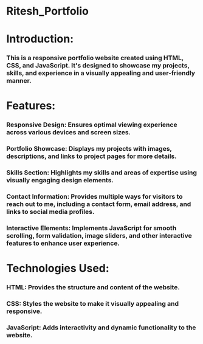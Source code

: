# Ritesh_Portfolio
<h1>Introduction:</h1>
<h3>This is a responsive portfolio website created using HTML, CSS, and JavaScript. It's designed to showcase my projects, skills, and experience in a visually appealing and user-friendly manner.</h3>
<h1>Features:</h1>
<h3>Responsive Design: Ensures optimal viewing experience across various devices and screen sizes.</h3>
<h3>Portfolio Showcase: Displays my projects with images, descriptions, and links to project pages for more details.</h3>
<h3>Skills Section: Highlights my skills and areas of expertise using visually engaging design elements.</h3>
<h3>Contact Information: Provides multiple ways for visitors to reach out to me, including a contact form, email address, and links to social media profiles.</h3>
<h3>Interactive Elements: Implements JavaScript for smooth scrolling, form validation, image sliders, and other interactive features to enhance user experience.</h3>
<h1>Technologies Used:</h1>
<h3>HTML: Provides the structure and content of the website.</h3>
<h3>CSS: Styles the website to make it visually appealing and responsive.</h3>
<h3>JavaScript: Adds interactivity and dynamic functionality to the website.</h3>

